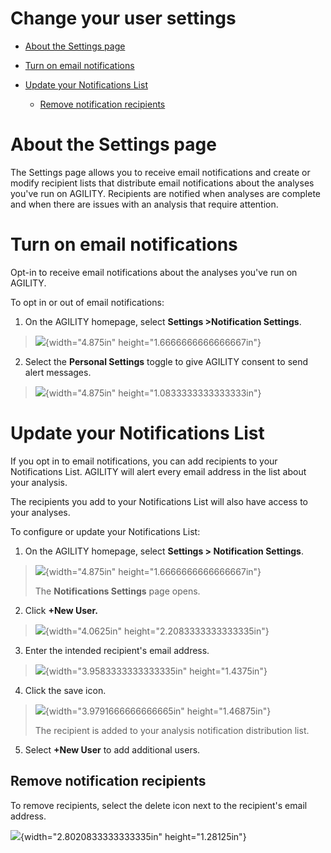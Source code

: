 # Change your user settings

-   [About the Settings page](#Changeyourusersettings-AbouttheSettings)

-   [Turn on email
    notifications](#Changeyourusersettings-Turnonemailnotif)

-   [Update your Notifications
    List](#Changeyourusersettings-UpdateyourNotifi)

    -   [Remove notification
        recipients](#Changeyourusersettings-Removenotificati)

# About the Settings page

The Settings page allows you to receive email notifications and create
or modify recipient lists that distribute email notifications about the
analyses you've run on AGILITY. Recipients are notified when analyses
are complete and when there are issues with an analysis that require
attention.

# Turn on email notifications

Opt-in to receive email notifications about the analyses you've run on
AGILITY.

To opt in or out of email notifications:

1.  On the AGILITY homepage, select **Settings \>Notification
    Settings**.

> ![](media/image1.tmp){width="4.875in" height="1.6666666666666667in"}

2.  Select the **Personal Settings** toggle to give AGILITY consent to
    send alert messages.

> ![](media/image2.tmp){width="4.875in" height="1.0833333333333333in"}

# Update your Notifications List

If you opt in to email notifications, you can add recipients to your
Notifications List. AGILITY will alert every email address in the list
about your analysis.

The recipients you add to your Notifications List will also have access
to your analyses.

To configure or update your Notifications List:

1.  On the AGILITY homepage, select **Settings \> Notification
    Settings**.

> ![](media/image1.tmp){width="4.875in" height="1.6666666666666667in"}
>
> The **Notifications Settings** page opens.

2.  Click **+New User.**

> ![](media/image3.tmp){width="4.0625in" height="2.2083333333333335in"}

3.  Enter the intended recipient's email address.

> ![](media/image4.tmp){width="3.9583333333333335in" height="1.4375in"}

4.  Click the save icon.

> ![](media/image5.tmp){width="3.9791666666666665in" height="1.46875in"}
>
> The recipient is added to your analysis notification distribution
> list.

5.  Select **+New User** to add additional users.

## Remove notification recipients

To remove recipients, select the delete icon next to the recipient's
email address.

![](media/image6.tmp){width="2.8020833333333335in" height="1.28125in"}